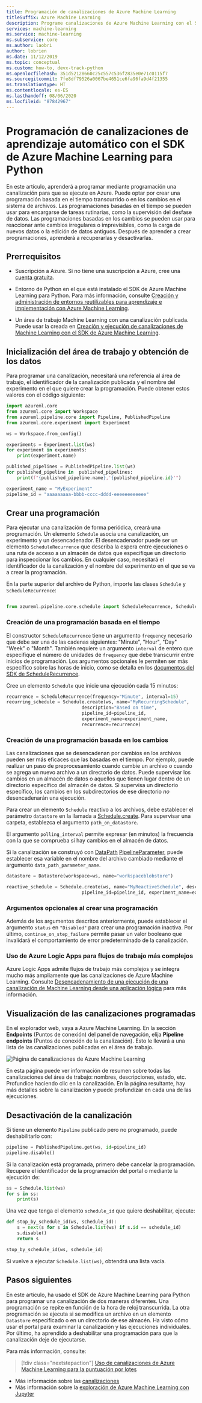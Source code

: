 ```yaml
---
title: Programación de canalizaciones de Azure Machine Learning
titleSuffix: Azure Machine Learning
description: Programe canalizaciones de Azure Machine Learning con el SDK de Azure Machine Learning para Python. Las canalizaciones programadas le permiten automatizar las tareas rutinarias y lentas, como el procesamiento de datos, el entrenamiento y la supervisión.
services: machine-learning
ms.service: machine-learning
ms.subservice: core
ms.author: laobri
author: lobrien
ms.date: 11/12/2019
ms.topic: conceptual
ms.custom: how-to, devx-track-python
ms.openlocfilehash: 351d52128660c25c557c536f2835e0e71c0115f7
ms.sourcegitcommit: 7fe8df79526a0067be4651ce6fa96fa9d4f21355
ms.translationtype: HT
ms.contentlocale: es-ES
ms.lasthandoff: 08/06/2020
ms.locfileid: "87842967"
---
```

# <a name="schedule-machine-learning-pipelines-with-azure-machine-learning-sdk-for-python"></a>Programación de canalizaciones de aprendizaje automático con el SDK de Azure Machine Learning para Python

En este artículo, aprenderá a programar mediante programación una canalización para que se ejecute en Azure. Puede optar por crear una programación basada en el tiempo transcurrido o en los cambios en el sistema de archivos. Las programaciones basadas en el tiempo se pueden usar para encargarse de tareas rutinarias, como la supervisión del desfase de datos. Las programaciones basadas en los cambios se pueden usar para reaccionar ante cambios irregulares o imprevisibles, como la carga de nuevos datos o la edición de datos antiguos. Después de aprender a crear programaciones, aprenderá a recuperarlas y desactivarlas.

## <a name="prerequisites"></a>Prerrequisitos

* Suscripción a Azure. Si no tiene una suscripción a Azure, cree una [cuenta gratuita](https://aka.ms/AMLFree).

* Entorno de Python en el que está instalado el SDK de Azure Machine Learning para Python. Para más información, consulte [Creación y administración de entornos reutilizables para aprendizaje e implementación con Azure Machine Learning](how-to-use-environments.md).

* Un área de trabajo Machine Learning con una canalización publicada. Puede usar la creada en [Creación y ejecución de canalizaciones de Machine Learning con el SDK de Azure Machine Learning](how-to-create-your-first-pipeline.md).

## <a name="initialize-the-workspace--get-data"></a>Inicialización del área de trabajo y obtención de los datos

Para programar una canalización, necesitará una referencia al área de trabajo, el identificador de la canalización publicada y el nombre del experimento en el que quiere crear la programación. Puede obtener estos valores con el código siguiente:

```Python
import azureml.core
from azureml.core import Workspace
from azureml.pipeline.core import Pipeline, PublishedPipeline
from azureml.core.experiment import Experiment

ws = Workspace.from_config()

experiments = Experiment.list(ws)
for experiment in experiments:
    print(experiment.name)

published_pipelines = PublishedPipeline.list(ws)
for published_pipeline in  published_pipelines:
    print(f"{published_pipeline.name},'{published_pipeline.id}'")

experiment_name = "MyExperiment" 
pipeline_id = "aaaaaaaaa-bbbb-cccc-dddd-eeeeeeeeeeee" 
```

## <a name="create-a-schedule"></a>Crear una programación

Para ejecutar una canalización de forma periódica, creará una programación. Un elemento `Schedule` asocia una canalización, un experimento y un desencadenador. El desencadenador puede ser un elemento `ScheduleRecurrence` que describa la espera entre ejecuciones o una ruta de acceso a un almacén de datos que especifique un directorio para inspeccionar los cambios. En cualquier caso, necesitará el identificador de la canalización y el nombre del experimento en el que se va a crear la programación.

En la parte superior del archivo de Python, importe las clases `Schedule` y `ScheduleRecurrence`:

```python

from azureml.pipeline.core.schedule import ScheduleRecurrence, Schedule
```

### <a name="create-a-time-based-schedule"></a>Creación de una programación basada en el tiempo

El constructor `ScheduleRecurrence` tiene un argumento `frequency` necesario que debe ser una de las cadenas siguientes: "Minute", "Hour", "Day" "Week" o "Month". También requiere un argumento `interval` de entero que especifique el número de unidades de `frequency` que debe transcurrir entre inicios de programación. Los argumentos opcionales le permiten ser más específico sobre las horas de inicio, como se detalla en los [documentos del SDK de ScheduleRecurrence](https://docs.microsoft.com/python/api/azureml-pipeline-core/azureml.pipeline.core.schedule.schedulerecurrence?view=azure-ml-py).

Cree un elemento `Schedule` que inicie una ejecución cada 15 minutos:

```python
recurrence = ScheduleRecurrence(frequency="Minute", interval=15)
recurring_schedule = Schedule.create(ws, name="MyRecurringSchedule", 
                            description="Based on time",
                            pipeline_id=pipeline_id, 
                            experiment_name=experiment_name, 
                            recurrence=recurrence)
```

### <a name="create-a-change-based-schedule"></a>Creación de una programación basada en los cambios

Las canalizaciones que se desencadenan por cambios en los archivos pueden ser más eficaces que las basadas en el tiempo. Por ejemplo, puede realizar un paso de preprocesamiento cuando cambie un archivo o cuando se agrega un nuevo archivo a un directorio de datos. Puede supervisar los cambios en un almacén de datos o aquellos que tienen lugar dentro de un directorio específico del almacén de datos. Si supervisa un directorio específico, los cambios en los subdirectorios de ese directorio _no_ desencadenarán una ejecución.

Para crear un elemento `Schedule` reactivo a los archivos, debe establecer el parámetro `datastore` en la llamada a [Schedule.create](https://docs.microsoft.com/python/api/azureml-pipeline-core/azureml.pipeline.core.schedule.schedule?view=azure-ml-py#create-workspace--name--pipeline-id--experiment-name--recurrence-none--description-none--pipeline-parameters-none--wait-for-provisioning-false--wait-timeout-3600--datastore-none--polling-interval-5--data-path-parameter-name-none--continue-on-step-failure-none--path-on-datastore-none---workflow-provider-none---service-endpoint-none-). Para supervisar una carpeta, establezca el argumento `path_on_datastore`.

El argumento `polling_interval` permite expresar (en minutos) la frecuencia con la que se comprueba si hay cambios en el almacén de datos.

Si la canalización se construyó con [DataPath](https://docs.microsoft.com/python/api/azureml-core/azureml.data.datapath.datapath?view=azure-ml-py) [PipelineParameter](https://docs.microsoft.com/python/api/azureml-pipeline-core/azureml.pipeline.core.pipelineparameter?view=azure-ml-py), puede establecer esa variable en el nombre del archivo cambiado mediante el argumento `data_path_parameter_name`.

```python
datastore = Datastore(workspace=ws, name="workspaceblobstore")

reactive_schedule = Schedule.create(ws, name="MyReactiveSchedule", description="Based on input file change.",
                            pipeline_id=pipeline_id, experiment_name=experiment_name, datastore=datastore, data_path_parameter_name="input_data")
```

### <a name="optional-arguments-when-creating-a-schedule"></a>Argumentos opcionales al crear una programación

Además de los argumentos descritos anteriormente, puede establecer el argumento `status` en `"Disabled"` para crear una programación inactiva. Por último, `continue_on_step_failure` permite pasar un valor booleano que invalidará el comportamiento de error predeterminado de la canalización.

### <a name="use-azure-logic-apps-for-more-complex-workflows"></a>Uso de Azure Logic Apps para flujos de trabajo más complejos

Azure Logic Apps admite flujos de trabajo más complejos y se integra mucho más ampliamente que las canalizaciones de Azure Machine Learning. Consulte [Desencadenamiento de una ejecución de una canalización de Machine Learning desde una aplicación lógica](how-to-trigger-published-pipeline.md) para más información.

## <a name="view-your-scheduled-pipelines"></a>Visualización de las canalizaciones programadas

En el explorador web, vaya a Azure Machine Learning. En la sección **Endpoints** (Puntos de conexión) del panel de navegación, elija **Pipeline endpoints** (Puntos de conexión de la canalización). Esto le llevará a una lista de las canalizaciones publicadas en el área de trabajo.

![Página de canalizaciones de Azure Machine Learning](./media/how-to-schedule-pipelines/scheduled-pipelines.png)

En esta página puede ver información de resumen sobre todas las canalizaciones del área de trabajo: nombres, descripciones, estado, etc. Profundice haciendo clic en la canalización. En la página resultante, hay más detalles sobre la canalización y puede profundizar en cada una de las ejecuciones.

## <a name="deactivate-the-pipeline"></a>Desactivación de la canalización

Si tiene un elemento `Pipeline` publicado pero no programado, puede deshabilitarlo con:

```python
pipeline = PublishedPipeline.get(ws, id=pipeline_id)
pipeline.disable()
```

Si la canalización está programada, primero debe cancelar la programación. Recupere el identificador de la programación del portal o mediante la ejecución de:

```python
ss = Schedule.list(ws)
for s in ss:
    print(s)
```

Una vez que tenga el elemento `schedule_id` que quiere deshabilitar, ejecute:

```python
def stop_by_schedule_id(ws, schedule_id):
    s = next(s for s in Schedule.list(ws) if s.id == schedule_id)
    s.disable()
    return s

stop_by_schedule_id(ws, schedule_id)
```

Si vuelve a ejecutar `Schedule.list(ws)`, obtendrá una lista vacía.

## <a name="next-steps"></a>Pasos siguientes

En este artículo, ha usado el SDK de Azure Machine Learning para Python para programar una canalización de dos maneras diferentes. Una programación se repite en función de la hora de reloj transcurrida. La otra programación se ejecuta si se modifica un archivo en un elemento `Datastore` especificado o en un directorio de ese almacén. Ha visto cómo usar el portal para examinar la canalización y las ejecuciones individuales. Por último, ha aprendido a deshabilitar una programación para que la canalización deje de ejecutarse.

Para más información, consulte:

> [!div class="nextstepaction"]
> [Uso de canalizaciones de Azure Machine Learning para la puntuación por lotes](tutorial-pipeline-batch-scoring-classification.md)

* Más información sobre las [canalizaciones](concept-ml-pipelines.md)
* Más información sobre la [exploración de Azure Machine Learning con Jupyter](samples-notebooks.md)

